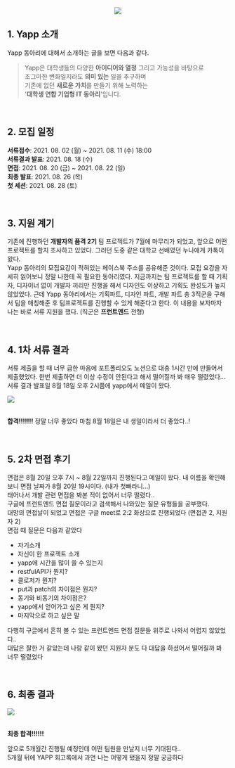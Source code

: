 <div align="center">
<img src="https://blog.kakaocdn.net/dn/yX6XR/btrjP0gbl4h/1pKqqa8Tg9K1mWVrc1rgVK/img.png"  />
</div>

## 1. Yapp 소개

Yapp 동아리에 대해서 소개하는 글을 보면 다음과 같다.

> Yapp은 대학생들의 다양한 **아이디어와 열정** 그리고 가능성을 바탕으로  
> 조그마한 변화일지라도 **의미 있는** 일을 추구하며  
> 기존에 없던 **새로운 가치**를 만들기 위해 노력하는  
> '**대학생 연합 기업형 IT 동아리**'입니다.

<br />

## 2. 모집 일정

**서류접수**: 2021. 08. 02 (월) ~ 2021. 08. 11 (수) 18:00  
**서류결과 발표**: 2021. 08. 18 (수)  
**면접**: 2021. 08. 20 (금) ~ 2021. 08. 22 (일)  
**최종 발표**: 2021. 08. 26 (목)  
**첫 세션**: 2021. 08. 28 (토)

<br />

## 3. 지원 계기

기존에 진행하던 **개발자의 품격 2기** 팀 프로젝트가 7월에 마무리가 되었고, 앞으로 어떤 프로젝트를 할지 조사하고 있었다. 그러던 도중 같은 대학교 선배였던 누나에게 카톡이 왔다.  
Yapp 동아리의 모집요강이 적혀있는 페이스북 주소를 공유해준 것이다. 모집 요강을 자세히 읽어보니 정말 나한테 꼭 필요한 동아리였다. 지금까지는 팀 프로젝트를 할 때 기획자, 디자이너 없이 개발자 끼리만 진행을 해서 디자인도 이상하고 기획도 완성도가 높지 않았었다. 근데 Yapp 동아리에서는 기획파트, 디자인 파트, 개발 파트 총 3직군을 구해서 팀을 매칭해준 후 팀프로젝트를 진행할 수 있게 해준다고 한다. 이 내용을 보자마자 나는 바로 서류 지원을 했다. (직군은 **프런트엔드** 전형)

<br />

## 4. 1차 서류 결과

서류 제출을 할 때 너무 급한 마음에 포트폴리오도 노션으로 대충 1시간 만에 만들어서 제출했었다. 한번 제출하면 더 이상 수정이 안된다고 해서 떨어질까 봐 매우 떨렸었다...  
서류 결과 발표일 8월 18일 오후 2시쯤에 yapp에서 메일이 왔다.

<img src="https://blog.kakaocdn.net/dn/bEvk8d/btrndHLJUSn/mKfxuy7EohyKCVsj7oZSHk/img.png"  />  
 
<br />

<br />

**합격!!!!!!!** 정말 너무 좋았다 마침 8월 18일은 내 생일이라서 더 좋았다..!

<br />

## 5. 2차 면접 후기

면접은 8월 20일 오후 7시 ~ 8월 22일까지 진행된다고 메일이 왔다. 내 이름을 확인해보니 면접 날짜가 8월 20일 19시이다. (내가 첫빠라니...)  
태어나서 개발 관련 면접을 봐본 적이 없어서 너무 떨렸다..  
구글에 프런트엔드 면접 질문이라고 검색해서 나와있는 질문 유형들을 공부했다.  
대망의 면접날이 되었고 면접은 구글 meet로 2:2 화상으로 진행되었다 (면접관 2, 지원자 2)  
면접 때 질문은 다음과 같았다

- 자기소개
- 자신이 한 프로젝트 소개
- yapp에 시간을 많이 쓸 수 있는지
- restfulAPI가 뭔지?
- 클로저가 뭔지?
- put과 patch의 차이점은 뭔지?
- 동기와 비동기의 차이점은?
- yapp에서 얻어가고 싶은 게 뭔지?
- 마지막으로 하고 싶은 말

다행히 구글에서 흔히 볼 수 있는 프런트엔드 면접 질문들 위주로 나와서 어렵지 않았었다..  
대답은 잘한 거 같았는데 나랑 같이 봤던 지원자 분도 다 대답을 하셨어서 떨어질까 봐 너무 떨렸었다

<br />

## 6. 최종 결과

<img src="https://blog.kakaocdn.net/dn/bH9BOi/btrnfA6pHgD/tuNZdRloR5mXl3LVpyu39k/img.png"  />

<br />

<br />

**최종 합격!!!!!!**

앞으로 5개월간 진행될 예정인데 어떤 팀원을 만날지 너무 기대된다..  
5개월 뒤에 YAPP 회고록에서 과연 나는 어떻게 됐을지 정말 궁금하다
